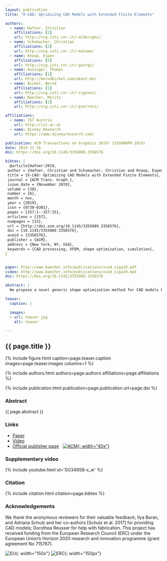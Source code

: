 ```yaml
---
layout: publication
title: "X-CAD: Optimizing CAD Models with Extended Finite Elements"

authors:
  - name: Hafner, Christian
    affiliations: [1]
    url: http://vcg.isti.cnr.it/~alderighi/
  - name: Schumacher, Christian
    affiliations: [2]
    url: http://vcg.isti.cnr.it/~malomo/
  - name: Knoop, Espen
    affiliations: [2]
    url: http://vcg.isti.cnr.it/~giorgi/
  - name: Auzinger, Thomas
    affiliations: [1]
    url: http://berndbickel.com/about-me/
  - name: Bickel, Bernd
    affiliations: [1]
    url: http://vcg.isti.cnr.it/~cignoni/
  - name: Baecher, Moritz
    affiliations: [2]
    url: http://vcg.isti.cnr.it/~pietroni/

affiliations:
  - name: IST Austria
    url: http://ist.ac.at
  - name: Disney Research
    url: https://www.disneyresearch.com/

publication: ACM Transactions on Graphics 38(6) (SIGGRAPH 2019)
date: 2019-11-16
doi: https://doi.org/10.1145/3355089.3356576

bibtex: |
  @article{Hafner:2019,
 author = {Hafner, Christian and Schumacher, Christian and Knoop, Espen and Auzinger, Thomas and Bickel, Bernd and B\"{a}cher, Moritz},
 title = {X-CAD: Optimizing CAD Models with Extended Finite Elements},
 journal = {ACM Trans. Graph.},
 issue_date = {November 2019},
 volume = {38},
 number = {6},
 month = nov,
 year = {2019},
 issn = {0730-0301},
 pages = {157:1--157:15},
 articleno = {157},
 numpages = {15},
 url = {http://doi.acm.org/10.1145/3355089.3356576},
 doi = {10.1145/3355089.3356576},
 acmid = {3356576},
 publisher = {ACM},
 address = {New York, NY, USA},
 keywords = {CAD processing, XFEM, shape optimization, simulation},
} 


paper: http://www.baecher.info/publications/xcad_siga19.pdf
video: http://www.baecher.info/publications/xcad_siga19.mp4
doi: https://doi.org/10.1145/3355089.3356576

abstract: |
  We propose a novel generic shape optimization method for CAD models based on the eXtended Finite Element Method (XFEM). Our method works directly on the intersection between the model and a regular simulation grid, without the need to mesh or remesh, thus removing a bottleneck of classical shape optimization strategies. This is made possible by a novel hierarchical integration scheme that accurately integrates finite element quantities with sub-element precision. For optimization, we efficiently compute analytical shape derivatives of the entire framework, from model intersection to in- tegration rule generation and XFEM simulation. Moreover, we describe a differentiable projection of shape parameters onto a constraint manifold spanned by user-specified shape preservation, consistency, and manufactura- bility constraints. We demonstrate the utility of our approach by optimizing mass distribution, strength-to-weight ratio, and inverse elastic shape design objectives directly on parameterized 3D CAD models.

teaser:
  caption: |

  images:
  - url: teaser.jpg
    alt: teaser

---
```


## {{ page.title }}

{% include figure.html caption=page.teaser.caption images=page.teaser.images columns=1 %}

{% include authors.html authors=page.authors affiliations=page.affiliations %}

{% include publication.html publication=page.publication url=page.doi %}

### Abstract

{{ page.abstract }}

### Links

* [Paper]({{page.paper}})
* [Video]({{page.video}})
* [Official publisher page]({{page.doi}}) &nbsp; [![ACM](ACM_logo.svg){: width="40x"}]({{page.doi}})

### Supplementary video

{% include youtube.html id='SO349S8-x_w' %}

### Citation

{% include citation.html citation=page.bibtex %}

### Acknowledgements

We thank the anonymous reviewers for their valuable feedback; Ilya Baran, and Adriana Schulz and her co-authors [Schulz et al. 2017] for providing CAD models; Dorothea Reusser for help with fabrication. This project has received funding from the European Research Council (ERC) under the European Union’s Horizon 2020 research and innovation programme (grant agreement No 715767).

![EU](flag_yellow_low.jpg){: width="150x"}
![ERC](LOGO-ERC.jpg){: width="150px"}
